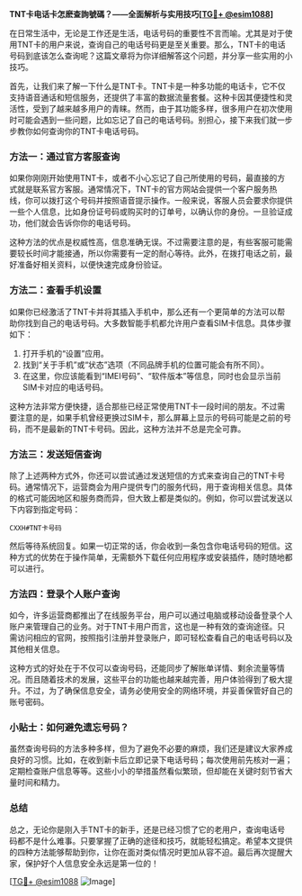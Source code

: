 **TNT卡电话卡怎麽查詢號碼？——全面解析与实用技巧[[TG💪+ @esim1088](https://t.me/s/esim1088)]**

在日常生活中，无论是工作还是生活，电话号码的重要性不言而喻。尤其是对于使用TNT卡的用户来说，查询自己的电话号码更是至关重要。那么，TNT卡的电话号码到底该怎么查询呢？这篇文章将为你详细解答这个问题，并分享一些实用的小技巧。

首先，让我们来了解一下什么是TNT卡。TNT卡是一种多功能的电话卡，它不仅支持语音通话和短信服务，还提供了丰富的数据流量套餐。这种卡因其便捷性和灵活性，受到了越来越多用户的青睐。然而，由于其功能多样，很多用户在初次使用时可能会遇到一些问题，比如忘记了自己的电话号码。别担心，接下来我们就一步步教你如何查询你的TNT卡电话号码。

### **方法一：通过官方客服查询**

如果你刚刚开始使用TNT卡，或者不小心忘记了自己所使用的号码，最直接的方式就是联系官方客服。通常情况下，TNT卡的官方网站会提供一个客户服务热线，你可以拨打这个号码并按照语音提示操作。一般来说，客服人员会要求你提供一些个人信息，比如身份证号码或购买时的订单号，以确认你的身份。一旦验证成功，他们就会告诉你你的电话号码。

这种方法的优点是权威性高，信息准确无误。不过需要注意的是，有些客服可能需要较长时间才能接通，所以你需要有一定的耐心等待。此外，在拨打电话之前，最好准备好相关资料，以便快速完成身份验证。

### **方法二：查看手机设置**

如果你已经激活了TNT卡并将其插入手机中，那么还有一个更简单的方法可以帮助你找到自己的电话号码。大多数智能手机都允许用户查看SIM卡信息。具体步骤如下：

1. 打开手机的“设置”应用。
2. 找到“关于手机”或“状态”选项（不同品牌手机的位置可能会有所不同）。
3. 在这里，你应该能看到“IMEI号码”、“软件版本”等信息，同时也会显示当前SIM卡对应的电话号码。

这种方法非常方便快捷，适合那些已经正常使用TNT卡一段时间的朋友。不过需要注意的是，如果手机曾经更换过SIM卡，那么屏幕上显示的号码可能是之前的号码，而不是最新的TNT卡号码。因此，这种方法并不总是完全可靠。

### **方法三：发送短信查询**

除了上述两种方式外，你还可以尝试通过发送短信的方式来查询自己的TNT卡号码。通常情况下，运营商会为用户提供专门的服务代码，用于查询相关信息。具体的格式可能因地区和服务商而异，但大致上都是类似的。例如，你可以尝试发送以下内容到指定号码：

```
CXXH#TNT卡号码
```

然后等待系统回复。如果一切正常的话，你会收到一条包含你电话号码的短信。这种方式的优势在于操作简单，无需额外下载任何应用程序或安装插件，随时随地都可以进行。

### **方法四：登录个人账户查询**

如今，许多运营商都推出了在线服务平台，用户可以通过电脑或移动设备登录个人账户来管理自己的业务。对于TNT卡用户而言，这也是一种有效的查询途径。只需访问相应的官网，按照指引注册并登录账户，即可轻松查看自己的电话号码以及其他相关信息。

这种方式的好处在于不仅可以查询号码，还能同步了解账单详情、剩余流量等情况。而且随着技术的发展，这些平台的功能也越来越完善，用户体验得到了极大提升。不过，为了确保信息安全，请务必使用安全的网络环境，并妥善保管好自己的账号密码。

### **小贴士：如何避免遗忘号码？**

虽然查询号码的方法多种多样，但为了避免不必要的麻烦，我们还是建议大家养成良好的习惯。比如，在收到新卡后立即记录下电话号码；每次使用前先核对一遍；定期检查账户信息等等。这些小小的举措虽然看似繁琐，但却能在关键时刻节省大量时间和精力。

### **总结**

总之，无论你是刚入手TNT卡的新手，还是已经习惯了它的老用户，查询电话号码都不是什么难事。只要掌握了正确的途径和技巧，就能轻松搞定。希望本文提供的四种方法能够帮助到你，让你在面对类似情况时更加从容不迫。最后再次提醒大家，保护好个人信息安全永远是第一位的！

[[TG💪+ @esim1088](https://t.me/s/esim1088) ![Image](https://i.postimg.cc/4NQfJmqS/Snipaste-2025-05-13-00-14-12.png)]